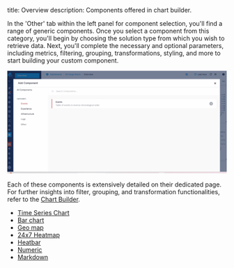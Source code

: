 title: Overview
description: Components offered in chart builder.

In the 'Other' tab within the left panel for component selection, you'll find a range of generic components. Once you select a component from this category, you'll begin by choosing the solution type from which you wish to retrieve data.
Next, you'll complete the necessary and optional parameters, including metrics, filtering, grouping, transformations, styling, and more to start building your custom component.

![Create Custom Component](../images/dashboards/create-custom-component.gif)

Each of these components is extensively detailed on their dedicated page. For further insights into filter, grouping, and transformation functionalities, refer to the [Chart Builder](https://sematext.com/docs/dashboards/chart-builder/).

- [Time Series Chart](./time-series-chart)
- [Bar chart](./bar-pie-donut-chart)
- [Geo map](./geomap)
- [24x7 Heatmap](./heatmap)
- [Heatbar](./heatbar)
- [Numeric](./numeric-component)
- [Markdown](./markdown)
